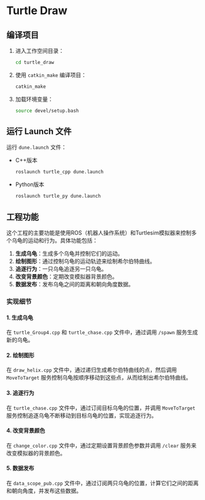 # Turtle Draw

## 编译项目

1. 进入工作空间目录：
    ```sh
    cd turtle_draw
    ```

2. 使用 `catkin_make` 编译项目：
    ```sh
    catkin_make
    ```

3. 加载环境变量：
    ```sh
    source devel/setup.bash
    ```

## 运行 Launch 文件

运行 `dune.launch` 文件：
- C++版本
    ```sh
    roslaunch turtle_cpp dune.launch
    ```
- Python版本
    ```sh
    roslaunch turtle_py dune.launch
    ```

## 工程功能

这个工程的主要功能是使用ROS（机器人操作系统）和Turtlesim模拟器来控制多个乌龟的运动和行为。具体功能包括：
1. **生成乌龟**：生成多个乌龟并控制它们的运动。
2. **绘制图形**：通过控制乌龟的运动轨迹来绘制希尔伯特曲线。
3. **追逐行为**：一只乌龟追逐另一只乌龟。
4. **改变背景颜色**：定期改变模拟器背景颜色。
5. **数据发布**：发布乌龟之间的距离和朝向角度数据。

### 实现细节

#### 1. 生成乌龟
在 `turtle_Group4.cpp` 和 `turtle_chase.cpp` 文件中，通过调用 `/spawn` 服务生成新的乌龟。

#### 2. 绘制图形
在 `draw_helix.cpp` 文件中，通过递归生成希尔伯特曲线的点，然后调用 `MoveToTarget` 服务控制乌龟按顺序移动到这些点，从而绘制出希尔伯特曲线。

#### 3. 追逐行为
在 `turtle_chase.cpp` 文件中，通过订阅目标乌龟的位置，并调用 `MoveToTarget` 服务控制追逐乌龟不断移动到目标乌龟的位置，实现追逐行为。

#### 4. 改变背景颜色
在 `change_color.cpp` 文件中，通过定期设置背景颜色参数并调用 `/clear` 服务来改变模拟器的背景颜色。

#### 5. 数据发布
在 `data_scope_pub.cpp` 文件中，通过订阅两只乌龟的位置，计算它们之间的距离和朝向角度，并发布这些数据。
